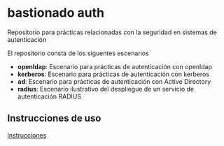 # bastionado auth
Repositorio para prácticas relacionadas con la seguridad en sistemas de autenticación

El repositorio consta de los siguentes escenarios

* **openldap**: Escenario para prácticas de autenticación con openldap
* **kerberos**: Escenario para prácticas de autenticación con kerberos
* **ad**: Escenario para prácticas de autenticación con Active Directory
* **radius**: Escenario ilustrativo del despliegue de un servicio de autenticación RADIUS

## Instrucciones de uso

[Instrucciones](https://github.com/javierfp-isc/bastionado)
